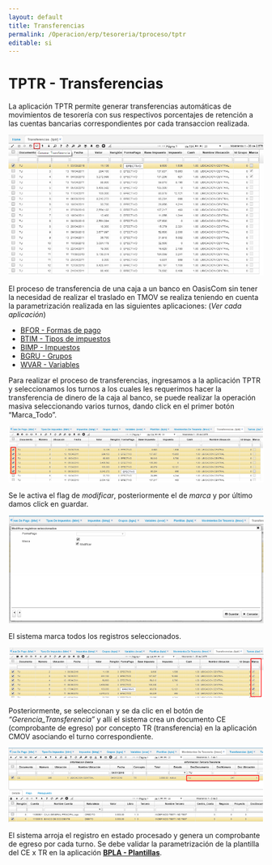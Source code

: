 ```yaml
---
layout: default
title: Transferencias
permalink: /Operacion/erp/tesoreria/tproceso/tptr
editable: si
---
```


# TPTR - Transferencias

La aplicación TPTR permite generar transferencias automáticas de movimientos de tesorería con sus respectivos porcentajes de retención a las cuentas bancarias correspondientes por cada transaccion realizada.  

![](tptr.png)

El proceso de transferencia de una caja a un banco en OasisCom sin tener la necesidad de realizar el traslado en TMOV se realiza teniendo en cuenta la parametrización realizada en las siguientes aplicaciones: (_Ver cada aplicación_) 

* [BFOR - Formas de pago](http://docs.oasiscom.com/Operacion/common/bcomer/bfor#parametrización-para-las-transferencias-de-dinero)
* [BTIM - Tipos de impuestos](http://docs.oasiscom.com/Operacion/common/bimpu/btim#parametrización-para-las-transferencias-de-dinero)
* [BIMP - Impuestos](http://docs.oasiscom.com/Operacion/common/bimpu/bimp#parametrizaci%C3%B3n-para-las-transferencias-de-dinero)
* [BGRU - Grupos](http://docs.oasiscom.com/Operacion/common/bcuenta/bgru#parametrizaci%C3%B3n-para-las-transferencias-de-dinero)
* [WVAR - Variables](http://docs.oasiscom.com/Operacion/dss/bsc/wbasica/wvar#parametrizaci%C3%B3n-para-las-transferencias-de-dinero)


Para realizar el proceso de transferencias, ingresamos a la aplicación TPTR y seleccionamos los turnos a los cuales les requerimos hacer la transferencia de dinero de la caja al banco, se puede realizar la operación masiva seleccionando varios turnos, dando click en el primer botón “Marca_Todo”.  

![](tptr1.png)

Se le activa el flag de _modificar_, posteriormente el de _marca_ y por último damos click en guardar.  

![](tptr2.png)

El sistema marca todos los registros seleccionados.  

![](tptr3.png)

Posteriormente, se seleccionan y se da clic en el botón de _“Gerencia_Transferencia”_ y allí el sistema crea un documento CE (comprobante de egreso) por concepto TR (transferencia) en la aplicación CMOV asociando el turno correspondiente.  

![](tptr4.png)

El sistema arroja el registro en estado procesado y genera un comprobante de egreso por cada turno. Se debe validar la parametrización de la plantilla del CE x TR en la aplicación [**BPLA - Plantillas**](http://docs.oasiscom.com/Operacion/common/bcuenta/bpla).  
